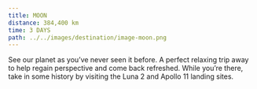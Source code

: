 ```yaml
---
title: MOON
distance: 384,400 km
time: 3 DAYS
path: ../../images/destination/image-moon.png
---
```


See our planet as you’ve never seen it before. A perfect relaxing trip away to help regain perspective and come back refreshed. While you’re there, take in some history by visiting the Luna 2 and Apollo 11 landing sites.
